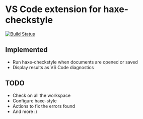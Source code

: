 # VS Code extension for haxe-checkstyle

[![Build Status](https://travis-ci.org/vshaxe/vscode-checkstyle.svg?branch=master)](https://travis-ci.org/vshaxe/vscode-checkstyle)

## Implemented

* Run haxe-checkstyle when documents are opened or saved
* Display results as VS Code diagnostics

## TODO

* Check on all the workspace
* Configure haxe-style
* Actions to fix the errors found
* And more :)
